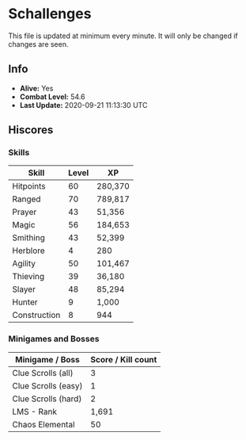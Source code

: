 # Schallenges

This file is updated at minimum every minute. It will only be changed if changes are seen.

## Info

 - **Alive:** Yes
 - **Combat Level:** 54.6
 - **Last Update:** 2020-09-21 11:13:30 UTC

## Hiscores

### Skills

| Skill | Level | XP |
|--|--|--|
| Hitpoints | 60 | 280,370 |
| Ranged | 70 | 789,817 |
| Prayer | 43 | 51,356 |
| Magic | 56 | 184,653 |
| Smithing | 43 | 52,399 |
| Herblore | 4 | 280 |
| Agility | 50 | 101,467 |
| Thieving | 39 | 36,180 |
| Slayer | 48 | 85,294 |
| Hunter | 9 | 1,000 |
| Construction | 8 | 944 |

### Minigames and Bosses

| Minigame / Boss | Score / Kill count |
|--|--|
| Clue Scrolls (all) | 3 |
| Clue Scrolls (easy) | 1 |
| Clue Scrolls (hard) | 2 |
| LMS - Rank | 1,691 |
| Chaos Elemental | 50 |
